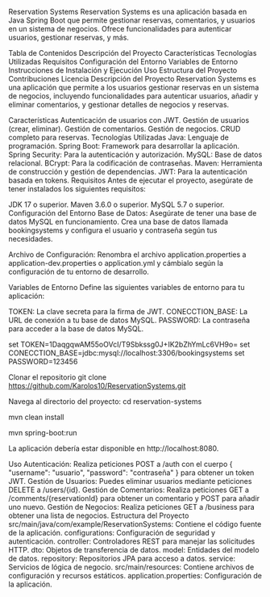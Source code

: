 Reservation Systems
Reservation Systems es una aplicación basada en Java Spring Boot que permite gestionar reservas, comentarios, y usuarios en un sistema de negocios. Ofrece funcionalidades para autenticar usuarios, gestionar reservas, y más.

Tabla de Contenidos
Descripción del Proyecto
Características
Tecnologías Utilizadas
Requisitos
Configuración del Entorno
Variables de Entorno
Instrucciones de Instalación y Ejecución
Uso
Estructura del Proyecto
Contribuciones
Licencia
Descripción del Proyecto
Reservation Systems es una aplicación que permite a los usuarios gestionar reservas en un sistema de negocios, incluyendo funcionalidades para autenticar usuarios, añadir y eliminar comentarios, y gestionar detalles de negocios y reservas.

Características
Autenticación de usuarios con JWT.
Gestión de usuarios (crear, eliminar).
Gestión de comentarios.
Gestión de negocios.
CRUD completo para reservas.
Tecnologías Utilizadas
Java: Lenguaje de programación.
Spring Boot: Framework para desarrollar la aplicación.
Spring Security: Para la autenticación y autorización.
MySQL: Base de datos relacional.
BCrypt: Para la codificación de contraseñas.
Maven: Herramienta de construcción y gestión de dependencias.
JWT: Para la autenticación basada en tokens.
Requisitos
Antes de ejecutar el proyecto, asegúrate de tener instalados los siguientes requisitos:

JDK 17 o superior.
Maven 3.6.0 o superior.
MySQL 5.7 o superior.
Configuración del Entorno
Base de Datos: Asegúrate de tener una base de datos MySQL en funcionamiento. Crea una base de datos llamada bookingsystems y configura el usuario y contraseña según tus necesidades.

Archivo de Configuración: Renombra el archivo application.properties a application-dev.properties o application.yml y cámbialo según la configuración de tu entorno de desarrollo.

Variables de Entorno
Define las siguientes variables de entorno para tu aplicación:

TOKEN: La clave secreta para la firma de JWT.
CONECCTION_BASE: La URL de conexión a tu base de datos MySQL.
PASSWORD: La contraseña para acceder a la base de datos MySQL.

set TOKEN=1DaqgqwAM55oOVcI/T9Sbkssg0J+IK2bZhYmLc6VH9o=
set CONECCTION_BASE=jdbc:mysql://localhost:3306/bookingsystems
set PASSWORD=123456

Clonar el repositorio
git clone https://github.com/Karolos10/ReservationSystems.git

Navega al directorio del proyecto:
cd reservation-systems

mvn clean install

mvn spring-boot:run

La aplicación debería estar disponible en http://localhost:8080.

Uso
Autenticación: Realiza peticiones POST a /auth con el cuerpo { "username": "usuario", "password": "contraseña" } para obtener un token JWT.
Gestión de Usuarios: Puedes eliminar usuarios mediante peticiones DELETE a /users/{id}.
Gestión de Comentarios: Realiza peticiones GET a /comments/{reservationId} para obtener un comentario y POST para añadir uno nuevo.
Gestión de Negocios: Realiza peticiones GET a /business para obtener una lista de negocios.
Estructura del Proyecto
src/main/java/com/example/ReservationSystems: Contiene el código fuente de la aplicación.
configurations: Configuración de seguridad y autenticación.
controller: Controladores REST para manejar las solicitudes HTTP.
dto: Objetos de transferencia de datos.
model: Entidades del modelo de datos.
repository: Repositorios JPA para acceso a datos.
service: Servicios de lógica de negocio.
src/main/resources: Contiene archivos de configuración y recursos estáticos.
application.properties: Configuración de la aplicación.